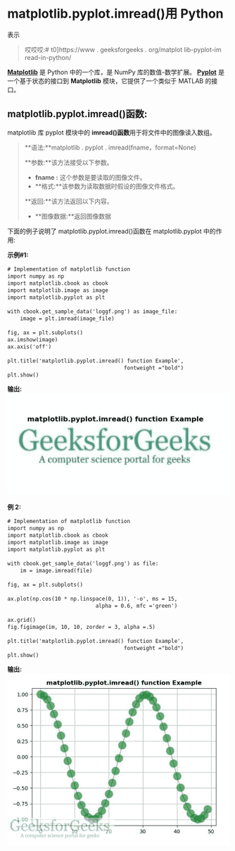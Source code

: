 # matplotlib.pyplot.imread()用 Python

表示

> 哎哎哎:# t0]https://www . geeksforgeeks . org/matplot lib-pyplot-im read-in-python/

**[Matplotlib](https://www.geeksforgeeks.org/python-introduction-matplotlib/)** 是 Python 中的一个库，是 NumPy 库的数值-数学扩展。 **[Pyplot](https://www.geeksforgeeks.org/pyplot-in-matplotlib/)** 是一个基于状态的接口到 **Matplotlib** 模块，它提供了一个类似于 MATLAB 的接口。

## matplotlib.pyplot.imread()函数:

matplotlib 库 pyplot 模块中的 **imread()函数**用于将文件中的图像读入数组。

> **语法:**matplotlib . pyplot . imread(fname，format=None)
> 
> **参数:**该方法接受以下参数。
> 
> *   **fname :** 这个参数是要读取的图像文件。
> *   **格式:**该参数为读取数据时假设的图像文件格式。
> 
> **返回:**该方法返回以下内容。
> 
> *   **图像数据:**返回图像数据

下面的例子说明了 matplotlib.pyplot.imread()函数在 matplotlib.pyplot 中的作用:

**示例#1:**

```
# Implementation of matplotlib function
import numpy as np
import matplotlib.cbook as cbook
import matplotlib.image as image
import matplotlib.pyplot as plt

with cbook.get_sample_data('loggf.png') as image_file:
    image = plt.imread(image_file)

fig, ax = plt.subplots()
ax.imshow(image)
ax.axis('off')

plt.title('matplotlib.pyplot.imread() function Example', 
                                     fontweight ="bold")
plt.show()
```

**输出:**
![](img/e2be668a38ef9e1e6933f37cd8c58ec4.png)

**例 2:**

```
# Implementation of matplotlib function
import numpy as np
import matplotlib.cbook as cbook
import matplotlib.image as image
import matplotlib.pyplot as plt

with cbook.get_sample_data('loggf.png') as file:
    im = image.imread(file)

fig, ax = plt.subplots()

ax.plot(np.cos(10 * np.linspace(0, 1)), '-o', ms = 15,
                            alpha = 0.6, mfc ='green')

ax.grid()
fig.figimage(im, 10, 10, zorder = 3, alpha =.5)

plt.title('matplotlib.pyplot.imread() function Example', 
                                     fontweight ="bold")
plt.show()
```

**输出:**
![](img/93442084e8aebb9213fdc8cd248c383b.png)